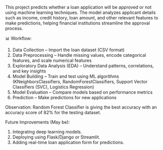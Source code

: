 This project predicts whether a loan application will be approved or not using machine learning techniques. The model analyzes applicant details such as income, credit history, loan amount, and other relevant features to make predictions, helping financial institutions streamline the approval process.

📊 Workflow:
1. Data Collection – Import the loan dataset (CSV format)
2. Data Preprocessing – Handle missing values, encode categorical features, and scale numerical features
3. Exploratory Data Analysis (EDA) – Understand patterns, correlations, and key insights
4. Model Building – Train and test using ML algorithms (KNeighborsClassifiers, RandomForestClassifiers, Support Vector Classifiers (SVC), Logistics Regression)
5. Model Evaluation – Compare models based on performance metrics
6. Prediction – Make predictions for new applications

Observation:
Random Forest Classifier is giving the best accuracy with an accuracy score of 82% for the testing dataset.

Future Improvements (May be):
1. Integrating deep learning models.
2. Deploying using Flask/Django or Streamlit.
3. Adding real-time loan application form for predictions.
